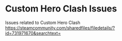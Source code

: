 # Custom Hero Clash Issues
Issues related to Custom Hero Clash 
https://steamcommunity.com/sharedfiles/filedetails/?id=731971670&searchtext=
